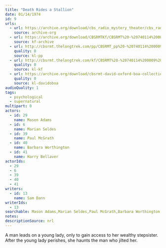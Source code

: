 ```yaml
---
title: "Death Rides a Stallion"
date: 01/14/1974
id: 9
urls: 
  - url: https://archive.org/download/cbs_radio_mystery_theater/cbs_radio_mystery_theater-0001-0050.zip/cbs_radio_mystery_theater-0001-0050%2Fcbsrmt_0009_death_rides_a_stallion.mp3
    source: archive-org
  - url: https://archive.org/download/CBSRMTKf/CBSRMT%20-%20740114%200009%20Death%20Rides%20A%20Stallion_kf.mp3
    source: kf-archive
  - url: http://cbsrmt.thelongtrek.com/pp/CBSRMT_pp%20-%20740114%200009%20Death%20Rides%20a%20Stallion.mp3
    quality: 0
    source: kl-pp
  - url: http://cbsrmt.thelongtrek.com/kf/CBSRMT%20-%20740114%200009%20Death%20Rides%20A%20Stallion_kf.mp3
    quality: 0
    source: kl-kf
  - url: https://archive.org/download/cbsrmt-david-oxford-boa-collection/CBSRMT-740114-0009-Death-Rides-a-Stallion-(64-44)_kf-{BoA}.mp3
    quality: 0
    source: kl-davidoboa
audioQuality: 1
tags: 
  - psychological
  - supernatural
multipart: 0
actors:  
  - id: 29
    name: Mason Adams  
  - id: 6
    name: Marian Seldes  
  - id: 39
    name: Paul McGrath  
  - id: 40
    name: Barbara Worthington  
  - id: 41
    name: Harry Bellaver
actorIds:  
  - 29  
  - 6  
  - 39  
  - 40  
  - 41
writers:  
  - id: 13
    name: Sam Dann
writerIds:  
  - 13
searchable: Mason Adams,Marian Seldes,Paul McGrath,Barbara Worthington,Harry Bellaver Sam Dann
notes: 
descriptionSource: nrl
---
```

A man leads on a young lady, only to gain access to her wealthy stepsister. After the young lady perishes, she haunts the man who jilted her.